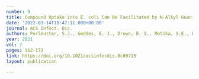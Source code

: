 ```yaml
---
number: 9
title: Compound Uptake into E. coli Can Be Facilitated by N-Alkyl Guanidiniums and Pyridiniums
date: '2022-03-14T10:47:11.000+00:00'
journal: ACS Infect. Dis.
authors: Perlmutter, S.J., Geddes, E. J., Drown, B. S., Motika, S.E., Lee, M.R. and Hergenrother, P. J.
year: 2021
vol: 7
pages: 162-173
link: https://doi.org/10.1021/acsinfecdis.0c00715
layout: publication

---
```


